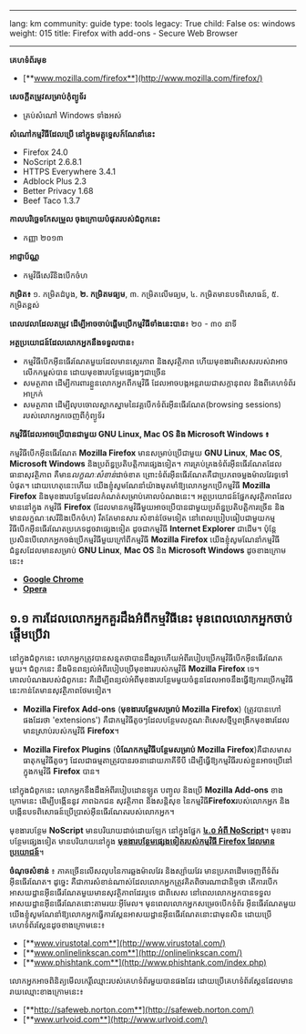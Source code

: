 

---

lang: km
community: guide
type: tools
legacy: True
child: False
os: windows
weight: 015
title: Firefox with add-ons - Secure Web Browser

---

**គេហទំព័រមុខ**

- [**www.mozilla.com/firefox**](http://www.mozilla.com/firefox/)

**សេចក្តីតម្រូវសម្រាប់កុំព្យូទ័រ**

- គ្រប់សំណៅ Windows ទាំងអស់

**សំណៅកម្មវិធីដែលប្រើ នៅក្នុងមគ្គុទ្ទេសក៍ណែនាំនេះ**

- Firefox 24.0 
- NoScript 2.6.8.1
- HTTPS Everywhere 3.4.1
- Adblock Plus 2.3
- Better Privacy 1.68
- Beef Taco 1.3.7

**កាលបរិច្ឆេទកែសម្រួល ចុងក្រោយបំផុតរបស់ជំពូកនេះ**

- កញ្ញា ២០១៣

**អាជ្ញាប័ណ្ណ**

- កម្មវិធីសេរីនិងបើកចំហ

**កម្រិត៖** ១. កម្រិតដំបូង, **២. កម្រិតមធ្យម**, ៣. កម្រិតលើមធ្យម, ៤. កម្រិតមានបទពិសោធន៍, ៥. កម្រិតខ្ពស់

**ពេលវេលាដែលតម្រូវ ដើម្បីអាចចាប់ផ្តើមប្រើកម្មវិធីទាំងនេះបាន**៖ ២០ - ៣០ នាទី

**អត្ថប្រយោជន៍ដែលលោកអ្នកនឹងទទួលបាន**៖ 

- កម្មវិធីបើកអ៊ីនធើរណែតមួយដែលមានស្ថេរភាព និងសុវត្ថិភាព ហើយមុខងារពិសេសរបស់វាអាចលើកកម្ពស់បាន ដោយមុខងារបន្ថែមផ្សេងៗជាច្រើន
- សមត្ថភាព ដើម្បីការពារខ្លួនលោកអ្នកពីកម្មវិធី ដែលអាចបង្កអន្តរាយជាសក្តានុពល និងពីគេហទំព័រអាក្រក់
- សមត្ថភាព ដើម្បីលុបចោលស្លាកស្នាមនៃវគ្គបើកទំព័រអ៊ីនធើរណែត(browsing sessions) របស់លោកអ្នកចេញពីកុំព្យូទ័រ 

**កម្មវិធីដែលអាចប្រើបានជាមួយ GNU Linux, Mac OS និង Microsoft Windows ៖**

កម្មវិធីបើកអ៊ីនធើរណែត **Mozilla Firefox** មានសម្រាប់ប្រើជាមួយ **GNU Linux**, **Mac OS**, **Microsoft Windows** និងប្រព័ន្ធប្រតិបត្តិការផ្សេងទៀត។ ការគ្រប់គ្រងទំព័រអ៊ីនធើរណែតដែលធានាសុវត្ថិភាព គឺមាន*លក្ខណៈសំខាន់*ដាច់ខាត ព្រោះទំព័រអ៊ីនធើរណែតគឺជាប្រភពចម្លងម៉ាលវែរទូទៅបំផុត។ ដោយហេតុនេះហើយ យើងខ្ញុំសូមណែនាំយ៉ាងមុតមាំឱ្យលោកអ្នកប្រើកម្មវិធី **Mozilla Firefox** និងមុខងារបន្ថែមដែលកំណត់សម្រាប់គោលបំណងនេះ។ អត្ថប្រយោជន៍ផ្នែកសុវត្ថិភាពដែលមាននៅក្នុង   កម្មវិធី **Firefox** (ដែលមានកម្មវិធីមួយអាចប្រើបានជាមួយប្រព័ន្ធប្រតិបត្តិការច្រើន និងមានលក្ខណៈសេរីនិងបើកចំហ) រឹតតែមានសារៈសំខាន់ថែមទៀត នៅពេលប្រៀបធៀបជាមួយកម្មវិធីបើកអ៊ីនធើរណែតប្រភេទដូចវាផ្សេងទៀត ដូចជាកម្មវិធី **Internet Explorer** ជាដើម។ ប៉ុន្តែ ប្រសិនបើលោកអ្នកចង់ប្រើកម្មវិធីមួយក្រៅពីកម្មវិធី **Mozilla Firefox**  យើងខ្ញុំសូមណែនាំកម្មវិធីជំនួសដែលមានសម្រាប់ **GNU Linux**, **Mac OS** និង **Microsoft Windows** ដូចខាងក្រោមនេះ៖

- [**Google Chrome**](http://www.google.com/chrome/)
- [**Opera**](http://www.opera.com/)

## ១.១ ការដែលលោកអ្នកគួរដឹងអំពីកម្មវិធីនេះ មុនពេលលោកអ្នកចាប់ផ្តើមប្រើវា ##

នៅក្នុងជំពូកនេះ លោកអ្នកត្រូវបានសន្មតថាបានដឹងរួចហើយអំពីរបៀបប្រើកម្មវិធីបើកអ៊ីនធើរណែតមួយ។ ជំពូកនេះ នឹងមិនពន្យល់អំពីរបៀបប្រើមុខងាររបស់កម្មវិធី **Mozilla Firefox** ទេ។ គោលបំណងរបស់ជំពូកនេះ គឺដើម្បីពន្យល់អំពីមុខងារបន្ថែមមួយចំនួនដែលអាចនឹងធ្វើឱ្យការប្រើកម្មវិធីនេះកាន់តែមានសុវត្ថិភាពថែមទៀត។ 

- **Mozilla Firefox Add-ons** (**មុខងារបន្ថែមសម្រាប់ Mozilla Firefox**) (ត្រូវបានហៅផងដែរថា 'extensions') គឺជាកម្មវិធីតូចៗដែលបន្ថែមលក្ខណៈពិសេសថ្មីឬពង្រីកមុខងារដែលមានស្រាប់របស់កម្មវិធី **Firefox**។

- **Mozilla Firefox Plugins** (**បំណែកកម្មវិធីបន្ថែមសម្រាប់ Mozilla Firefox**)គឺជាសមាសធាតុកម្មវិធីតូចៗ ដែលជាធម្មតាត្រូវបានរចនាដោយភាគីទីបី ដើម្បីធ្វើឱ្យកម្មវិធីរបស់ខ្លួនអាចប្រើនៅក្នុងកម្មវិធី **Firefox** បាន។ 

នៅក្នុងជំពូកនេះ លោកអ្នកនឹងដឹងអំពីរបៀបដោនឡូត បញ្ចូល និងប្រើ **Mozilla Add-ons** ខាងក្រោមនេះ ដើម្បីបង្កើននូវ     ភាពឯកជន សុវត្ថិភាព និងសន្តិសុខ នៃកម្មវិធី**Firefox**របស់លោកអ្នក និងបង្កើនបទពិសោធន៍ប្រើប្រាស់អ៊ីនធើរណែតរបស់លោកអ្នក។

មុខងារបន្ថែម **NoScript** មានបរិយាយដាច់ដោយឡែក នៅក្នុងផ្នែក [**៤.០ អំពី NoScript**](/km/firefox_noscript)។ មុខងារបន្ថែមផ្សេងទៀត មានបរិយាយនៅក្នុង [**មុខងារបន្ថែមផ្សេងទៀតរបស់កម្មវិធី Firefox ដែលមានប្រយោជន៍**](/km/firefox_others)។

**ចំណុចសំខាន់** ៖ ភាគច្រើនលើសលុបនៃការឆ្លងម៉ាលវែរ និងស្ប៉ាយវែរ មានប្រភពដើមចេញពីទំព័រអ៊ីនធើរណែត។ ដូច្នេះ គឺជាការសំខាន់ណាស់ដែលលោកអ្នកត្រូវគិតពិចារណាជានិច្ចថា តើការបើកអាសយដ្ឋានអ៊ីនធើរណែតមួយមានសុវត្ថិភាពដែរឬទេ ជាពិសេស នៅពេលលោកអ្នកបានទទួលអាសយដ្ឋានអ៊ីនធើរណែតនោះតាមរយៈអ៊ីមែល។ មុនពេលលោកអ្នកសម្រេចបើកទំព័រ     អ៊ីនធើរណែតមួយ  យើងខ្ញុំសូមណែនាំឱ្យលោកអ្នកធ្វើការស្គែនអាសយដ្ឋានអ៊ីនធើរណែតនោះជាមុនសិន ដោយប្រើគេហទំព័រស្គែនដូចខាងក្រោមនេះ៖

- [**www.virustotal.com**](http://www.virustotal.com/)
- [**www.onlinelinkscan.com**](http://onlinelinkscan.com/)
- [**www.phishtank.com**](http://www.phishtank.com/index.php)

លោកអ្នកអាចពិនិត្យមើលកេរ្តិ៍ឈ្មោះរបស់គេហទំព័រមួយបានផងដែរ ដោយប្រើគេហទំព័រស្គែនដែលមានរាយឈ្មោះខាងក្រោមនេះ៖

- [**http://safeweb.norton.com**](http://safeweb.norton.com/)
- [**www.urlvoid.com**](http://www.urlvoid.com/)


